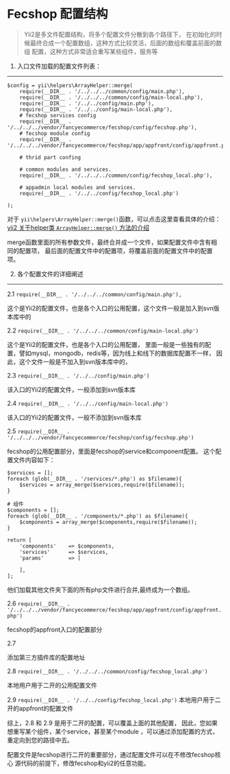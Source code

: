 Fecshop 配置结构
================

> Yii2是多文件配置结构，将多个配置文件分散到各个路径下，
> 在初始化的时候最终合成一个配置数组，这种方式比较灵活，后面的数组和覆盖前面的数组
> 配置，这种方式非常适合重写某些组件，服务等


1. 入口文件加载的配置文件列表：
---------------------------

```
$config = yii\helpers\ArrayHelper::merge(
    require(__DIR__ . '/../../../common/config/main.php'),
    require(__DIR__ . '/../../../common/config/main-local.php'),
    require(__DIR__ . '/../../config/main.php'),
    require(__DIR__ . '/../../config/main-local.php'),
	# fecshop services config
	require(__DIR__ . '/../../../vendor/fancyecommerce/fecshop/config/fecshop.php'),
	# fecshop module config
	require(__DIR__ . '/../../../vendor/fancyecommerce/fecshop/app/appfront/config/appfront.php'),
	
	# thrid part confing
	
	# common modules and services.
	require(__DIR__ . '/../../../common/config/fecshop_local.php'),
	 
	# appadmin local modules and services.
	require(__DIR__ . '/../../config/fecshop_local.php')
    
);
```

对于
`yii\helpers\ArrayHelper::merge()`函数，可以点击这里查看具体的介绍：
[yii2 关于helper类 `ArrayHelper::merge()` 方法的介绍](http://www.fancyecommerce.com/2016/07/02/yii2-%E5%85%B3%E4%BA%8Ehelper%E7%B1%BB-arrayhelpermerge%EF%BC%88%EF%BC%89%E6%96%B9%E6%B3%95%E7%9A%84%E4%BB%8B%E7%BB%8D/)

merge函数里面的所有参数文件，最终合并成一个文件，如果配置文件中含有相同的配置项，
最后面的配置文件中的配置项，将覆盖前面的配置文件中的配置项。

2. 各个配置文件的详细阐述
---------------------------

2.1
`require(__DIR__ . '/../../../common/config/main.php'),`

这个是Yii2的配置文件，也是各个入口的公用配置，这个文件一般是加入到svn版本库中的

2.2
`require(__DIR__ . '/../../../common/config/main-local.php')`

这个是Yii2的配置文件，也是各个入口的公用配置，
里面一般是一些独有的配置，譬如mysql，mongodb，redis等，因为线上和线下的数据库配置不一样，
因此，这个文件一般是不加入到svn版本库中的，

2.3
`require(__DIR__ . '/../../config/main.php')`

该入口的Yii2的配置文件，一般添加到svn版本库

2.4
`require(__DIR__ . '/../../config/main-local.php')`

该入口的Yii2的配置文件，一般不添加到svn版本库

2.5
`require(__DIR__ . '/../../../vendor/fancyecommerce/fecshop/config/fecshop.php')`

fecshop的公用配置部分，里面是fecshop的service和component配置。
这个配置文件内容如下：

```
$services = [];
foreach (glob(__DIR__ . '/services/*.php') as $filename){
	$services = array_merge($services,require($filename));
}

# 组件
$components = [];
foreach (glob(__DIR__ . '/components/*.php') as $filename){
	$components = array_merge($components,require($filename));
}
 
return [
    'components' 	=> $components,
	'services' 		=> $services,
	'params'		=> [	
	
	],
];
```

他们加载其他文件夹下面的所有php文件进行合并,最终成为一个数组。

2.6
`require(__DIR__ . '/../../../vendor/fancyecommerce/fecshop/app/appfront/config/appfront.php')`

fecshop的appfront入口的配置部分

2.7 

添加第三方插件库的配置地址

2.8
`require(__DIR__ . '/../../../common/config/fecshop_local.php')`

本地用户用于二开的公用配置文件

2.9
`require(__DIR__ . '/../../config/fecshop_local.php')`
本地用户用于二开的appfront的配置文件


综上，2.8 和 2.9 是用于二开的配置，可以覆盖上面的其他配置，
因此，您如果想重写某个组件，某个service，甚至某个module
，可以通过添加配置的方式，重定向到您的路径中去。

配置文件是fecshop进行二开的重要部分，通过配置文件可以在不修改fecshop核心
源代码的前提下，修改fecshop和yii2的任意功能。
























